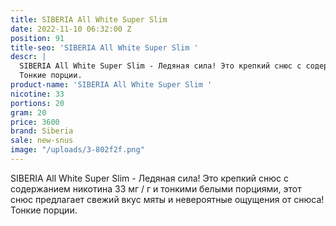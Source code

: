 ```yaml
---
title: SIBERIA All White Super Slim
date: 2022-11-10 06:32:00 Z
position: 91
title-seo: 'SIBERIA All White Super Slim '
descr: |
  SIBERIA All White Super Slim - Ледяная сила! Это крепкий снюс с содержанием никотина 33 мг / г и тонкими белыми порциями, этот снюс предлагает свежий вкус мяты и невероятные ощущения от снюса!
  Тонкие порции.
product-name: 'SIBERIA All White Super Slim '
nicotine: 33
portions: 20
gram: 20
price: 3600
brand: Siberia
sale: new-snus
image: "/uploads/3-802f2f.png"
---
```


SIBERIA All White Super Slim - Ледяная сила! Это крепкий снюс с содержанием никотина 33 мг / г и тонкими белыми порциями, этот снюс предлагает свежий вкус мяты и невероятные ощущения от снюса!
Тонкие порции.

